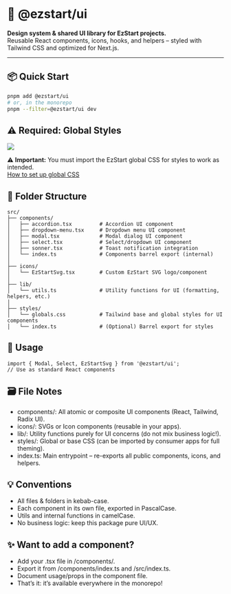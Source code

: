 # 🧩 @ezstart/ui

**Design system & shared UI library for EzStart projects.**  
Reusable React components, icons, hooks, and helpers – styled with Tailwind CSS and optimized for Next.js.

---

## 📦 Quick Start

```bash
pnpm add @ezstart/ui
# or, in the monorepo
pnpm --filter=@ezstart/ui dev
```

## ⚠️ Required: Global Styles

[![](https://img.shields.io/badge/Download%20EzStart%20globals.css-blue)](https://raw.githubusercontent.com/DFranck/ez-start/main/packages/ui/styles/globals.css)

⚠️ **Important:** You must import the EzStart global CSS for styles to work as intended.  
[How to set up global CSS](../ui/docs/usage-global-css.md)

## 📁 Folder Structure

```plaintext
src/
├── components/
│   ├── accordion.tsx         # Accordion UI component
│   ├── dropdown-menu.tsx     # Dropdown menu UI component
│   ├── modal.tsx             # Modal dialog UI component
│   ├── select.tsx            # Select/dropdown UI component
│   ├── sonner.tsx            # Toast notification integration
│   └── index.ts              # Components barrel export (internal)
│
├── icons/
│   └── EzStartSvg.tsx        # Custom EzStart SVG logo/component
│
├── lib/
│   └── utils.ts              # Utility functions for UI (formatting, helpers, etc.)
│
├── styles/
│   └── globals.css           # Tailwind base and global styles for UI components
│   └── index.ts              # (Optional) Barrel export for styles

```

## 🚀 Usage

```tsx
import { Modal, Select, EzStartSvg } from '@ezstart/ui';
// Use as standard React components
```

## 🗃️ File Notes

- components/: All atomic or composite UI components (React, Tailwind, Radix UI).
- icons/: SVGs or Icon components (reusable in your apps).
- lib/: Utility functions purely for UI concerns (do not mix business logic!).
- styles/: Global or base CSS (can be imported by consumer apps for full theming).
- index.ts: Main entrypoint – re-exports all public components, icons, and helpers.

## 💡 Conventions

- All files & folders in kebab-case.
- Each component in its own file, exported in PascalCase.
- Utils and internal functions in camelCase.
- No business logic: keep this package pure UI/UX.

## ✨ Want to add a component?

- Add your .tsx file in /components/.
- Export it from /components/index.ts and /src/index.ts.
- Document usage/props in the component file.
- That’s it: it’s available everywhere in the monorepo!
